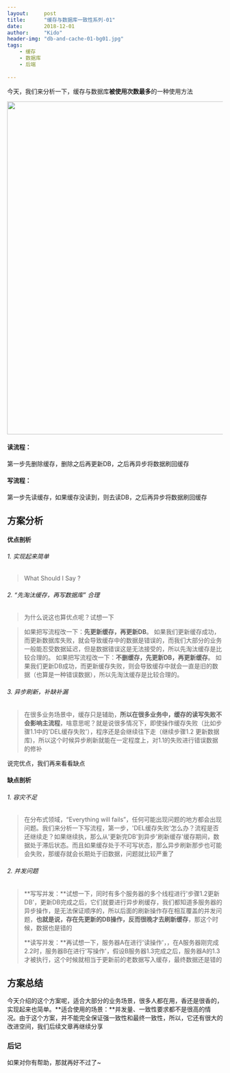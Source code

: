```yaml
---
layout:     post
title:      "缓存与数据库一致性系列-01"
date:       2018-12-01
author:     "Kido"
header-img: "db-and-cache-01-bg01.jpg"
tags:
    - 缓存
    - 数据库
    - 后端
    
---
```


今天，我们来分析一下，缓存与数据库**被使用次数最多**的一种使用方法

<img class="shadow" width="777" src="db-and-cache-01-01.jpg" />

#### 读流程：
第一步先删除缓存，删除之后再更新DB，之后再异步将数据刷回缓存
#### 写流程：
第一步先读缓存，如果缓存没读到，则去读DB，之后再异步将数据刷回缓存

## 方案分析

#### 优点剖析
###### 1. 实现起来简单

> What Should I Say ?

###### 2. “先淘汰缓存，再写数据库” 合理

> 为什么说这也算优点呢？试想一下

> 如果把写流程改一下：**先更新缓存，再更新DB**。
> 如果我们更新缓存成功，而更新数据库失败，就会导致缓存中的数据是错误的，而我们大部分的业务一般能忍受数据延迟，但是数据错误这是无法接受的，所以先淘汰缓存是比较合理的。
> 如果把写流程改一下：**不删缓存，先更新DB，再更新缓存**。
> 如果我们更新DB成功，而更新缓存失败，则会导致缓存中就会一直是旧的数据（也算是一种错误数据），所以先淘汰缓存是比较合理的。

###### 3. 异步刷新，补缺补漏 
> 在很多业务场景中，缓存只是辅助，**所以在很多业务中，缓存的读写失败不会影响主流程**，啥意思呢？就是说很多情况下，即使操作缓存失败（比如步骤1.1中的'DEL缓存失败'），程序还是会继续往下走（继续步骤1.2 更新数据库)，所以这个时候异步刷新就能在一定程度上，对1.1的失败进行错误数据的修补

说完优点，我们再来看看缺点

#### 缺点剖析

###### 1. 容灾不足

> 在分布式领域，“Everything will fails”，任何可能出现问题的地方都会出现问题。我们来分析一下写流程，第一步，'DEL缓存失败'怎么办？流程是否还继续走？如果继续执，那么从'更新完DB'到异步'刷新缓存'缓存期间，数据处于滞后状态。而且如果缓存处于不可写状态，那么异步刷新那步也可能会失败，那缓存就会长期处于旧数据，问题就比较严重了

###### 2. 并发问题

> **写写并发：**试想一下，同时有多个服务器的多个线程进行'步骤1.2更新DB'，更新DB完成之后，它们就要进行异步刷缓存，我们都知道多服务器的异步操作，是无法保证顺序的，所以后面的刷新操作存在相互覆盖的并发问题，**也就是说，存在先更新的DB操作，反而很晚才去刷新缓存**，那这个时候，数据也是错的
> 
> **读写并发：**再试想一下，服务器A在进行'读操作'，，在A服务器刚完成2.2时，服务器B在进行'写操作'，假设B服务器1.3完成之后，服务器A的1.3才被执行，这个时候就相当于更新前的老数据写入缓存，最终数据还是错的


## 方案总结
今天介绍的这个方案呢，适合大部分的业务场景，很多人都在用，香还是很香的，实现起来也简单。**适合使用的场景：**并发量、一致性要求都不是很高的情况。由于这个方案，并不能完全保证强一致性和最终一致性，所以，它还有很大的改进空间，我们后续文章再继续分享

### 后记
如果对你有帮助，那就再好不过了~
